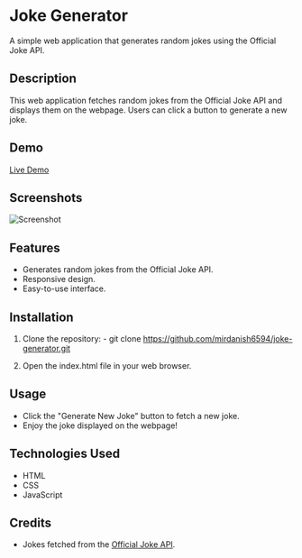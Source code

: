 # Joke Generator

A simple web application that generates random jokes using the Official Joke API.

## Description

This web application fetches random jokes from the Official Joke API and displays them on the webpage. Users can click a button to generate a new joke.

## Demo

[Live Demo]( https://mirdanish6594.github.io/Jokes-generator/) 

## Screenshots

![Screenshot](../assets/Screenshot.png)

## Features

- Generates random jokes from the Official Joke API.
- Responsive design.
- Easy-to-use interface.

## Installation

1. Clone the repository: - git clone https://github.com/mirdanish6594/joke-generator.git

2. Open the index.html file in your web browser.

## Usage

- Click the "Generate New Joke" button to fetch a new joke.
- Enjoy the joke displayed on the webpage!

## Technologies Used

- HTML
- CSS
- JavaScript

## Credits

- Jokes fetched from the [Official Joke API](https://official-joke-api.appspot.com/).

